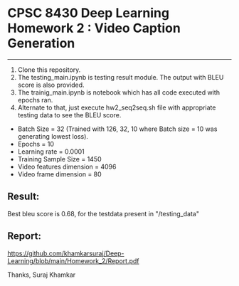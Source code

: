 CPSC 8430 Deep Learning Homework 2 : Video Caption Generation
============= 

---------------
1. Clone this repository.
2. The testing_main.ipynb is testing result module. The output with BLEU score is also provided.
3. The trainig_main.ipynb is notebook which has all code executed with epochs ran.
4. Alternate to that, just execute hw2_seq2seq.sh file with appropriate testing data to see the BLEU score.

  * Batch Size = 32 (Trained with 126, 32, 10 where Batch size = 10 was generating lowest loss).
  * Epochs = 10
  * Learning rate = 0.0001
  * Training Sample Size = 1450
  * Video features dimension = 4096
  * Video frame dimension = 80

Result:
---------------
Best bleu score is 0.68, for the testdata present in "/testing_data"

Report: 
---------------
https://github.com/khamkarsuraj/Deep-Learning/blob/main/Homework_2/Report.pdf


Thanks,
Suraj Khamkar
